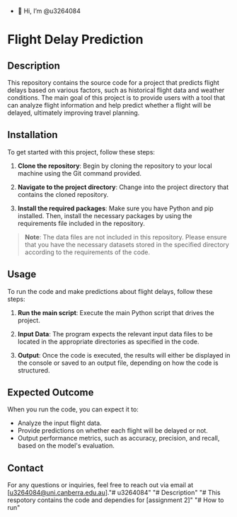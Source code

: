 - 👋 Hi, I’m @u3264084

# Flight Delay Prediction

## Description
This repository contains the source code for a project that predicts flight delays based on various factors, such as historical flight data and weather conditions. The main goal of this project is to provide users with a tool that can analyze flight information and help predict whether a flight will be delayed, ultimately improving travel planning.


## Installation
To get started with this project, follow these steps:

1. **Clone the repository**: Begin by cloning the repository to your local machine using the Git command provided.

2. **Navigate to the project directory**: Change into the project directory that contains the cloned repository.

3. **Install the required packages**: Make sure you have Python and pip installed. Then, install the necessary packages by using the requirements file included in the repository.

> **Note**: The data files are not included in this repository. Please ensure that you have the necessary datasets stored in the specified directory according to the requirements of the code.

## Usage
To run the code and make predictions about flight delays, follow these steps:

1. **Run the main script**: Execute the main Python script that drives the project.

2. **Input Data**: The program expects the relevant input data files to be located in the appropriate directories as specified in the code.

3. **Output**: Once the code is executed, the results will either be displayed in the console or saved to an output file, depending on how the code is structured.

## Expected Outcome
When you run the code, you can expect it to:
- Analyze the input flight data.
- Provide predictions on whether each flight will be delayed or not.
- Output performance metrics, such as accuracy, precision, and recall, based on the model's evaluation.

## Contact
For any questions or inquiries, feel free to reach out via email at [u3264084@uni.canberra.edu.au]."# u3264084" 
"# Description" 
"# This respotory contains the code and dependies for [assignment 2]" 
"# How to run" 

